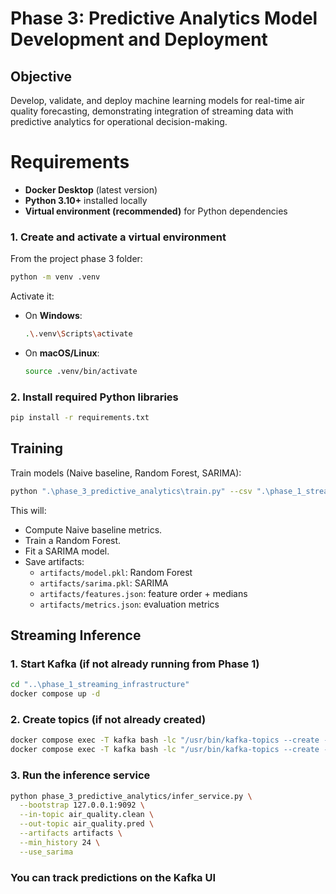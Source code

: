 # Phase 3: Predictive Analytics Model Development and Deployment

## Objective
Develop, validate, and deploy machine learning models for real-time air quality forecasting, demonstrating integration of streaming data with predictive analytics for operational decision-making.

# Requirements

- **Docker Desktop** (latest version)  
- **Python 3.10+** installed locally  
- **Virtual environment (recommended)** for Python dependencies  

### 1. Create and activate a virtual environment
From the project phase 3 folder:
```bash
python -m venv .venv
```

Activate it:
- On **Windows**:
  ```bash
  .\.venv\Scripts\activate
  ```
- On **macOS/Linux**:
  ```bash
  source .venv/bin/activate
  ```

### 2. Install required Python libraries
```bash
pip install -r requirements.txt
```

## Training
Train models (Naive baseline, Random Forest, SARIMA):
```bash
python ".\phase_3_predictive_analytics\train.py" --csv ".\phase_1_streaming_infrastructure\data\splits\AirQualityUCI_train.csv" --outdir ".\artifacts" --trees 400
```

This will:
- Compute Naive baseline metrics.
- Train a Random Forest.
- Fit a SARIMA model.
- Save artifacts:
  -  `artifacts/model.pkl`: Random Forest
  - `artifacts/sarima.pkl`: SARIMA
  - `artifacts/features.json`: feature order + medians
  - `artifacts/metrics.json`: evaluation metrics

## Streaming Inference

### 1. Start Kafka (if not already running from Phase 1)
```bash
cd "..\phase_1_streaming_infrastructure"
docker compose up -d
```

### 2. Create topics (if not already created)

```bash
docker compose exec -T kafka bash -lc "/usr/bin/kafka-topics --create --if-not-exists --topic air_quality.clean --bootstrap-server kafka:29092 --partitions 3 --replication-factor 1"
docker compose exec -T kafka bash -lc "/usr/bin/kafka-topics --create --if-not-exists --topic air_quality.pred  --bootstrap-server kafka:29092 --partitions 3 --replication-factor 1"
```

### 3. Run the inference service
```bash
python phase_3_predictive_analytics/infer_service.py \
  --bootstrap 127.0.0.1:9092 \
  --in-topic air_quality.clean \
  --out-topic air_quality.pred \
  --artifacts artifacts \
  --min_history 24 \
  --use_sarima
```


### You can track predictions on the Kafka UI